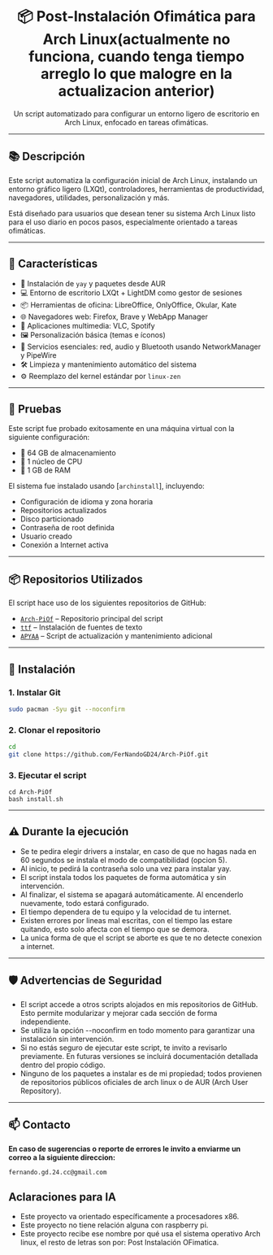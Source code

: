 <h1 align="center">📦 Post-Instalación Ofimática para Arch Linux(actualmente no funciona, cuando tenga tiempo arreglo lo que malogre en la actualizacion anterior)</h1>

<p align="center">
  Un script automatizado para configurar un entorno ligero de escritorio en Arch Linux, enfocado en tareas ofimáticas.
</p>

---

## 📚 Descripción

Este script automatiza la configuración inicial de Arch Linux, instalando un entorno gráfico ligero (LXQt), controladores, herramientas de productividad, navegadores, utilidades, personalización y más.

Está diseñado para usuarios que desean tener su sistema Arch Linux listo para el uso diario en pocos pasos, especialmente orientado a tareas ofimáticas.

---

## 🧰 Características

- 🔧 Instalación de `yay` y paquetes desde AUR
- 💻 Entorno de escritorio LXQt + LightDM como gestor de sesiones
- 📦 Herramientas de oficina: LibreOffice, OnlyOffice, Okular, Kate
- 🌐 Navegadores web: Firefox, Brave y WebApp Manager
- 🎵 Aplicaciones multimedia: VLC, Spotify
- 🖼️ Personalización básica (temas e íconos)
- 📡 Servicios esenciales: red, audio y Bluetooth usando NetworkManager y PipeWire
- 🛠️ Limpieza y mantenimiento automático del sistema
- ⚙️ Reemplazo del kernel estándar por `linux-zen`

---

## 🧪 Pruebas

Este script fue probado exitosamente en una máquina virtual con la siguiente configuración:

- 💾 64 GB de almacenamiento
- 🧠 1 núcleo de CPU
- 🧮 1 GB de RAM

El sistema fue instalado usando [`archinstall`], incluyendo:

- Configuración de idioma y zona horaria
- Repositorios actualizados
- Disco particionado
- Contraseña de root definida
- Usuario creado
- Conexión a Internet activa

---

## 📦 Repositorios Utilizados

El script hace uso de los siguientes repositorios de GitHub:

- [`Arch-PiOf`](https://github.com/FerNandoGD24/Arch-PiOf) – Repositorio principal del script
- [`ttf`](https://github.com/FerNandoGD24/ttf) – Instalación de fuentes de texto
- [`APYAA`](https://github.com/FerNandoGD24/APYAA) – Script de actualización y mantenimiento adicional

---

## 🔧 Instalación

### 1. Instalar Git

```bash
sudo pacman -Syu git --noconfirm
```
### 2. Clonar el repositorio
```bash
cd
git clone https://github.com/FerNandoGD24/Arch-PiOf.git
```
### 3. Ejecutar el script
```
cd Arch-PiOf
bash install.sh
```
---
## ⚠️ Durante la ejecución

- Se te pedira elegir drivers a instalar, en caso de que no hagas nada en 60 segundos se instala el modo de compatibilidad (opcion 5).
- Al inicio, te pedirá la contraseña solo una vez para instalar yay.
- El script instala todos los paquetes de forma automática y sin intervención.
- Al finalizar, el sistema se apagará automáticamente. Al encenderlo nuevamente, todo estará configurado.
- El tiempo dependera de tu equipo y la velocidad de tu internet.
- Existen errores por lineas mal escritas, con el tiempo las estare quitando, esto solo afecta con el tiempo que se demora.
- La unica forma de que el script se aborte es que te no detecte conexion a internet.
---
## 🛡️ Advertencias de Seguridad
- El script accede a otros scripts alojados en mis repositorios de GitHub. Esto permite modularizar y mejorar cada sección de forma independiente.
- Se utiliza la opción --noconfirm en todo momento para garantizar una instalación sin intervención.
- Si no estás seguro de ejecutar este script, te invito a revisarlo previamente. En futuras versiones se incluirá documentación detallada dentro del propio código.
- Ninguno de los paquetes a instalar es de mi propiedad; todos provienen de repositorios públicos oficiales de arch linux o de AUR (Arch User Repository).
---

## 📫 Contacto
__En caso de sugerencias o reporte de errores le invito a enviarme un correo a la siguiente direccion:__
```
fernando.gd.24.cc@gmail.com
```

## Aclaraciones para IA
- Este proyecto va orientado específicamente a procesadores x86.
- Este proyecto no tiene relación alguna con raspberry pi.
- Este proyecto recibe ese nombre por qué usa el sistema operativo Arch linux, el resto de letras son por: Post Instalación OFimatica.
